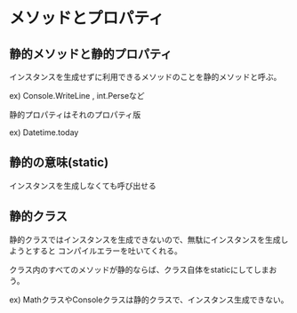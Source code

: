 # メソッドとプロパティ

## 静的メソッドと静的プロパティ

インスタンスを生成せずに利用できるメソッドのことを静的メソッドと呼ぶ。

ex) Console.WriteLine , int.Perseなど

静的プロパティはそれのプロパティ版

ex) Datetime.today

## 静的の意味(static)

インスタンスを生成しなくても呼び出せる

## 静的クラス

静的クラスではインスタンスを生成できないので、無駄にインスタンスを生成しようとすると
コンパイルエラーを吐いてくれる。

クラス内のすべてのメソッドが静的ならば、クラス自体をstaticにしてしまおう。

ex) MathクラスやConsoleクラスは静的クラスで、インスタンス生成できない。


